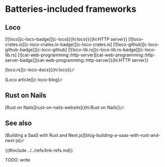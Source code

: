 # Batteries-included frameworks

## Loco

[![loco][c-loco-badge]][c-loco]{{hi:loco}}{{hi:HTTP server}}
[![loco-crates.io][c-loco-crates.io-badge]][c-loco-crates.io]
[![loco-github][c-loco-github-badge]][c-loco-github]
[![loco-lib.rs][c-loco-lib.rs-badge]][c-loco-lib.rs]
[![cat-web-programming::http-server][cat-web-programming::http-server-badge]][cat-web-programming::http-server]{{hi:HTTP server}}

[loco.rs][c-loco-docs]{{hi:loco}}⮳

[Loco article][c-loco-blog]⮳

## Rust on Nails

[Rust on Nails][rust-on-nails-website]{{hi:Rust on Nails}}⮳

## See also

[Building a SaaS with Rust and Next.js][blog-building-a-saas-with-rust-and-next-js]⮳

{{#include ../../refs/link-refs.md}}

<div class="hidden">
TODO: write
</div>
